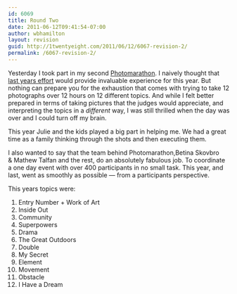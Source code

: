 ```yaml
---
id: 6069
title: Round Two
date: 2011-06-12T09:41:54-07:00
author: wbhamilton
layout: revision
guid: http://1twentyeight.com/2011/06/12/6067-revision-2/
permalink: /6067-revision-2/
---
```

Yesterday I took part in my second [Photomarathon](http://www.photomarathon.co.uk/). I naively thought that [last years effort](http://1twentyeight.com/2010/06/13/twelve-in-twelve/) would provide invaluable experience for this year. But nothing can prepare you for the exhaustion that comes with trying to take 12 photographs over 12 hours on 12 different topics. And while I felt better prepared in terms of taking pictures that the judges would appreciate, and interpreting the topics in a _different_ way, I was still thrilled when the day was over and I could turn off my brain.

This year Julie and the kids played a big part in helping me. We had a great time as a family thinking through the shots and then executing them.

I also wanted to say that the team behind Photomarathon,Betina Skovbro & Mathew Talfan and the rest, do an absolutely fabulous job. To coordinate a one day event with over 400 participants in no small task. This year, and last, went as smoothly as possible — from a participants perspective.

This years topics were:  


<div class="shortcode-orderedlist decimal">
  </p> 
  
  <ol>
    <li>
      Entry Number + Work of Art
    </li>
    <li>
      Inside Out
    </li>
    <li>
      Community
    </li>
    <li>
      Superpowers
    </li>
    <li>
      Drama
    </li>
    <li>
      The Great Outdoors
    </li>
    <li>
      Double
    </li>
    <li>
      My Secret
    </li>
    <li>
      Element
    </li>
    <li>
      Movement
    </li>
    <li>
      Obstacle
    </li>
    <li>
      I Have a Dream
    </li>
  </ol>
  
  <p>
    </div>
  </p>
  
  <p>
    &nbsp;
  </p>
